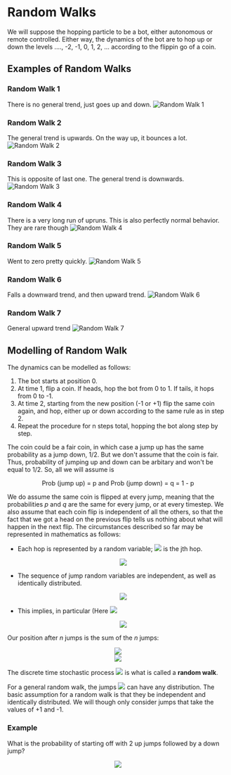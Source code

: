 <h1>Random Walks</h1>
We will suppose the hopping particle to be a bot, either autonomous or remote controlled. Either way, the dynamics of the bot are to hop up or down the levels
         ...., -2, -1, 0, 1, 2, ...
according to the flippin go of a coin.

<h2>Examples of Random Walks</h2>
<h3>Random Walk 1</h3>
There is no general trend, just goes up and down.

<img src="../Images/S5_RandomWalk1.png" alt="Random Walk 1"/>

<h3>Random Walk 2</h3>
The general trend is upwards. On the way up, it bounces a lot.

<img src="../Images/S5_RandomWalk2.png" alt="Random Walk 2"/>

<h3>Random Walk 3</h3>
This is opposite of last one. The general trend is downwards.

<img src="../Images/S5_RandomWalk3.png" alt="Random Walk 3"/>

<h3>Random Walk 4</h3>
There is a very long run of upruns. This is also perfectly normal behavior. They are rare though

<img src="../Images/S5_RandomWalk4.png" alt="Random Walk 4"/>

<h3>Random Walk 5</h3>
Went to zero pretty quickly.

<img src="../Images/S5_RandomWalk5.png" alt="Random Walk 5"/>

<h3>Random Walk 6</h3>
Falls a downward trend, and then upward trend.

<img src="../Images/S5_RandomWalk6.png" alt="Random Walk 6"/>

<h3>Random Walk 7</h3>
General upward trend

<img src="../Images/S5_RandomWalk7.png" alt="Random Walk 7"/>

<h2>Modelling of Random Walk</h2>
The dynamics can be modelled as follows:
<ol>
  <li>The bot starts at position 0.</li>
  <li>At time 1, flip a coin. If heads, hop the bot from 0 to 1. If tails, it hops from 0 to -1.</li>
  <li>At time 2, starting from the new position (-1 or +1) flip the same coin again, and hop, either up or down according to the same rule as in step 2.</li>
  <li>Repeat the procedure for n steps total, hopping the bot along step by step.</li>
  </ol>
  
The coin could be a fair coin, in which case a jump up has the same probability as a jump down, 1/2. But we don't assume that the coin is fair. Thus, probability of jumping up and down can be arbitary and won't be equal to 1/2. So, all we will assume is 

<p align="center">Prob (jump up) = p and Prob (jump down) = q = 1 - p</p>

We do assume the same coin is flipped at every jump, meaning that the probabilities _p_ and _q_ are the same for every jump, or at every timestep. We also assume that each coin flip is independent of all the others, so that the fact that we got a head on the previous flip tells us nothing about what will happen in the next flip. The circumstances described so far may be represented in mathematics as follows:

<ul>
  <li>Each hop is represented by a random variable; <img src="https://render.githubusercontent.com/render/math?math=X_{j}"> is the jth hop.</li>
  <p align="center">
  <img src="https://render.githubusercontent.com/render/math?math=Prob \( X_{j} = %2B 1 ) = p and Prob \( X_{j} = -1 ) = q">
  </p>
  <li>The sequence of jump random variables are independent, as well as identically distributed.</li>
  <p align="center">
  <img src="https://render.githubusercontent.com/render/math?math=X_{1}, X_{2}, X_{3},  \cdots X_{N}">
  </p>
  <li>This implies, in particular (Here <img src="https://render.githubusercontent.com/render/math?math=y_{i} = %2B 1 or y_{i} = -1"></li>
  <p align="center">
  <img src="https://render.githubusercontent.com/render/math?math=Prob \( X_{1} = y_{1}, X_{2} = y_{2}, \cdots  X_{n} = y_{n} ) = Prob \( X_{1} = y_{1} ) Prob \( X_{2} = y_{2} ) \cdots Prob \( X_{n} = y_{n} ) ">
  </p>
</ul>

Our position after _n_ jumps is the sum of the _n_ jumps:

<p align="center">
<img src="https://render.githubusercontent.com/render/math?math=S_{n} = X_{1} %2B X_{2} %2B \cdots X_{n}"><br>
  <img src="https://render.githubusercontent.com/render/math?math=\sum_{j=1}^{n} X_{j}"><br>
</p>

The discrete time stochastic process <img src="https://render.githubusercontent.com/render/math?math=S_{n}"> is what is called a __random walk__.

For a general random walk, the jumps <img src="https://render.githubusercontent.com/render/math?math=X_{j}"> can have any distribution. The basic assumption for a random walk is that they be independent and identically distributed. We will though only consider jumps that take the values of +1 and -1.

<h3>Example</h3>
What is the probability of starting off with 2 up jumps followed by a down jump?

<p align="center">
<img src="https://render.githubusercontent.com/render/math?math=Prob \( X_{1} = %2B 1, X_{2} = %2B 1, X_{3} = -1 ) = Prob \( X_{1} = %2B 1 ) Prob \( X_{2} = %2B 1 )    Prob \( X_{3} = -1 ) = p^{2}q">
</p>



